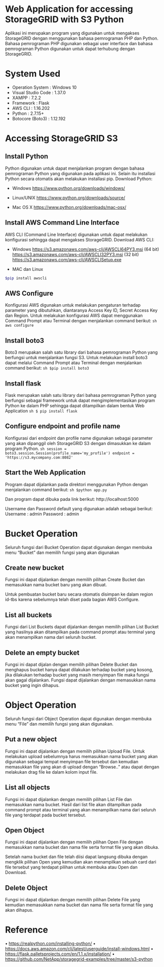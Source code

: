 # Web Application for accessing StorageGRID with S3 Python

Aplikasi ini merupakan program yang digunakan untuk mengakses StorageGRID dengan menggunakan bahasa pemrograman PHP dan Python. Bahasa pemrograman PHP digunakan sebagai user interface dan bahasa pemrograman Python digunakan untuk dapat terhubung dengan StorageGRID.

# System Used
- Operation System 	    : Windows 10
- Visual Studio Code	: 1.37.0
- XAMPP			        : 7.2.2
- Framework		        : Flask
- AWS CLI		        : 1.16.202
- Python 		        : 2.7.15+
- Botocore (Boto3)	    : 1.12.192

# Accessing StorageGRID S3
## Install Python
Python digunakan untuk dapat menjalankan program dengan bahasa pemrograman Python yang digunakan pada aplikasi ini. Selain itu installasi Python secara otomatis akan melakukan installasi pip.
Download Python:
-	Windows
https://www.python.org/downloads/windows/

-	Linux/UNIX
https://www.python.org/downloads/source/

-	Mac OS X
https://www.python.org/downloads/mac-osx/

## Install AWS Command Line Interface
AWS CLI (Command Line Interface) digunakan untuk dapat melakukan konfigurasi sehingga dapat mengakses StorageGRID.
Download AWS CLI:
-	Windows
https://s3.amazonaws.com/aws-cli/AWSCLI64PY3.msi (64 bit)
https://s3.amazonaws.com/aws-cli/AWSCLI32PY3.msi (32 bit)
https://s3.amazonaws.com/aws-cli/AWSCLISetup.exe

-	MAC dan Linux
```sh
$pip install awscli
```

## AWS Configure
Konfigurasi AWS digunakan untuk melakukan pengaturan terhadap parameter yang dibutuhkan, diantaranya Access Key ID, Secret Access Key dan Region. Untuk melakukan konfigurasi AWS dapat menggunakan Command Prompt atau Terminal dengan menjalankan command berikut:
    ```sh
	aws configure
    ```

## Install boto3
Boto3 merupakan salah satu library dari bahasa pemrograman Python yang berfungsi untuk menjalankan fungsi S3. Untuk melakukan install boto3 dapat melalui Command Prompt atau Terminal dengan menjalankan command berikut:
    ```sh
	$pip install boto3
    ```

## Install flask
Flask merupakan salah satu library dari bahasa pemrograman Python yang berfungsi sebagai framework untuk dapat mengimplementasikan program Python ke dalam PHP sehingga dapat ditampilkan dalam bentuk Web Application
	```sh
    $ pip install flask
    ```

## Configure endpoint and profile name
Konfigurasi dari endpoint dan profile name digunakan sebagai parameter yang akan dipanggil oleh StorageGRID S3 dengan dimasukkan ke dalam program Python.
    ```sh
	session = boto3.session.Session(profile_name='my_profile')
	endpoint = 'https://s3.mycompany.com:8082'
    ```

## Start the Web Application
Program dapat dijalankan pada direktori menggunakan Python dengan menjalankan command berikut:
    ```sh
	$python app.py
    ```

Dan program dapat dibuka pada link berikut:
	http://localhost:5000

Username dan Password default yang digunakan adalah sebagai berikut:
	Username	: admin
	Password	: admin


# Bucket Operation
Seluruh fungsi dari Bucket Operation dapat digunakan dengan membuka menu “Bucket” dan memilih fungsi yang akan digunakan

## Create new bucket
Fungsi ini dapat dijalankan dengan memilih pilihan Create Bucket dan memasukkan nama bucket baru yang akan dibuat.

Untuk pembuatan bucket baru secara otomatis disimpan ke dalam region id-tbs karena sebelumnya telah diset pada bagian AWS Configure.

## List all buckets
Fungsi dari List Buckets dapat dijalankan dengan memilih pilihan List Bucket yang hasilnya akan ditampilkan pada command prompt atau terminal yang akan menampilkan nama dari seluruh bucket.

## Delete an empty bucket
Fungsi ini dapat dijalan dengan memilih pilihan Delete Bucket dan  menghapus bucket hanya dapat dilakukan terhadap bucket yang kosong, jika dilakukan terhadap bucket yang masih menyimpan file maka fungsi akan gagal dijalankan. Fungsi dapat dijalankan dengan memasukkan nama bucket yang ingin dihapus.


# Object Operation
Seluruh fungsi dari Object Operation dapat digunakan dengan membuka menu “File” dan memilih fungsi yang akan digunakan.

## Put a new object
Fungsi ini dapat dijalankan dengan memilih pilihan Upload File. Untuk melakukan upload sebelumnya harus memasukkan nama bucket yang akan digunakan sebagai tempat menyimpan file tersebut dan kemudian memasukkan file yang akan di upload dengan “Browse..” atau dapat dengan melakukan drag file ke dalam kolom input file.

## List all objects
Fungsi ini dapat dijalankan dengan memilih pilihan List File dan memasukkan nama bucket. Hasil dari list file akan ditampilkan pada command prompt atau terminal yang akan menampilkan nama dari seluruh file yang terdapat pada bucket tersebut.

## Open Object
Fungsi ini dapat dijalankan dengan memilih pilihan Open File dengan memasukkan nama bucket dan nama file serta format file yang akan dibuka.

Setelah nama bucket dan file telah diisi dapat langsung dibuka dengan mengklik pilihan Open yang kemudian akan menampilkan sebuah card dari file tersebut yang terdapat pilihan untuk membuka atau Open dan Download.

## Delete Object
Fungsi ini dapat dijalankan dengan memilih pilihan Delete File yang kemudian memasukkan nama bucket dan nama file serta format file yang akan dihapus.

# Reference
•	https://realpython.com/installing-python/
•	https://docs.aws.amazon.com/cli/latest/userguide/install-windows.html
•	https://flask.palletsprojects.com/en/1.1.x/installation/
•	https://github.com/NetApp/storagegrid-examples/tree/master/s3-python
